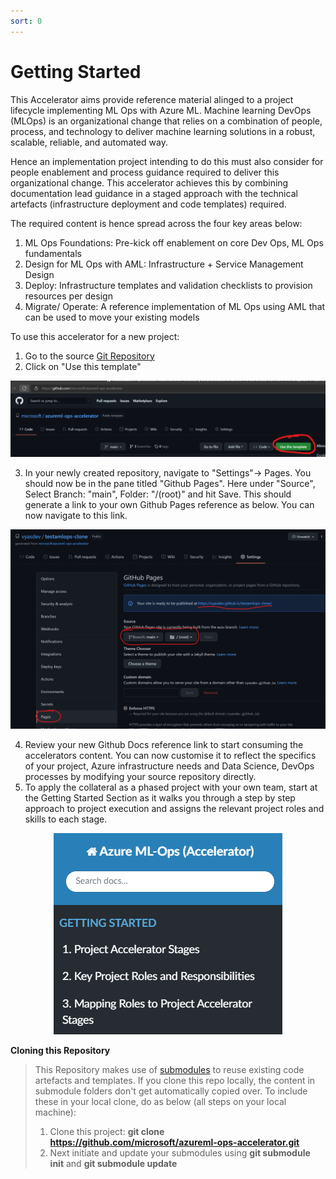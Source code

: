 ```yaml
---
sort: 0
---
```

# Getting Started

This Accelerator aims provide reference material alinged to a project lifecycle implementing ML Ops with Azure ML. Machine learning DevOps (MLOps) is an organizational change that relies on a combination of people, process, and technology to deliver machine learning solutions in a robust, scalable, reliable, and automated way. 

Hence an implementation project intending to do this must also consider for people enablement and process guidance required to deliver this organizational change. This accelerator achieves this by combining documentation lead guidance in a staged approach with the technical artefacts (infrastructure deployment and code templates) required. 

The required content is hence spread across the four key areas below:
1. ML Ops Foundations: Pre-kick off enablement on core Dev Ops, ML Ops fundamentals
2. Design for ML Ops with AML: Infrastructure + Service Management Design
3. Deploy: Infrastructure templates and validation checklists to provision resources per design
4. Migrate/ Operate: A reference implementation of ML Ops using AML that can be used to move your existing models

To use this accelerator for a new project:
1. Go to the source [Git Repository](https://github.com/microsoft/azureml-ops-accelerator) 
2. Click on "Use this template"
<p align ="center"><img src="usethistemplate.png" alt="Use this template" /></p>

3. In your newly created repository, navigate to "Settings"-> Pages. You should now be in the pane titled "Github Pages". Here under "Source", Select Branch: "main", Folder: "/(root)" and hit Save. This should generate a link to your own Github Pages reference as below. You can now navigate to this link. 
<p align ="center"><img src="repo-pagessettings.png" alt="Repo Page Settings" /></p>

4. Review your new Github Docs reference link to start consuming the accelerators content. You can now customise it to reflect the specifics of your project, Azure infrastructure needs and Data Science, DevOps processes by modifying your source repository directly. 
5. To apply the collateral as a phased project with your own team, start at the Getting Started Section as it walks you through a step by step approach to project execution and assigns the relevant project roles and skills to each stage. 
<p align ="center"><img src="GettingStarted.png" alt="Getting Started" /></p>


**Cloning this Repository**

> This Repository makes use of [submodules](https://git-scm.com/book/en/v2/Git-Tools-Submodules) to reuse existing code artefacts and templates. If you clone this repo locally, the content in submodule folders don't get automatically copied over. To include these in your local clone, do as below (all steps on your local machine):
> 1) Clone this project: **git clone https://github.com/microsoft/azureml-ops-accelerator.git**
> 2) Next initiate and update your submodules using **git submodule init** and **git submodule update**
